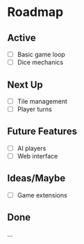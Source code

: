 # Roadmap

## Active

- [ ] Basic game loop
- [ ] Dice mechanics

## Next Up  

- [ ] Tile management
- [ ] Player turns

## Future Features

- [ ] AI players
- [ ] Web interface

## Ideas/Maybe

- [ ] Game extensions

## Done

...
